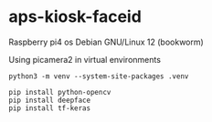 # aps-kiosk-faceid

Raspberry pi4 os Debian GNU/Linux 12 (bookworm)

Using picamera2 in virtual environments
```
python3 -m venv --system-site-packages .venv

pip install python-opencv
pip install deepface
pip install tf-keras

```